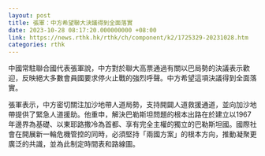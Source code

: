 ```yaml
---
layout: post
title: 張軍：中方希望聯大決議得到全面落實
date: 2023-10-28 08:17:20.000000000 +08:00
link: https://news.rthk.hk/rthk/ch/component/k2/1725329-20231028.htm
categories: rthk
---
```


中國常駐聯合國代表張軍說，中方對於聯大高票通過有關以巴局勢的決議表示歡迎，反映絕大多數會員國要求停火止戰的強烈呼聲。中方希望這項決議得到全面落實。

張軍表示，中方密切關注加沙地帶人道局勢，支持開闢人道救援通道，並向加沙地帶提供了緊急人道援助。他重申，解決巴勒斯坦問題的根本出路在於建立以1967年邊界為基礎、以東耶路撒冷為首都、享有完全主權的獨立的巴勒斯坦國。國際社會在開展新一輪危機管控的同時，必須堅持「兩國方案」的根本方向，推動凝聚更廣泛的共識，並為此制定時間表和路線圖。
　　
